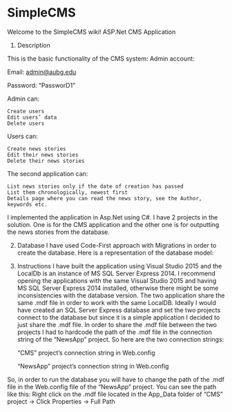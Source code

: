 # SimpleCMS


Welcome to the SimpleCMS wiki! ASP.Net CMS Application

1. Description

This is the basic functionality of the CMS system: Admin account:

Email: admin@aubg.edu

Password: “PassworD1”

Admin can:

    Create users
    Edit users’ data
    Delete users

Users can:

    Create news stories
    Edit their news stories
    Delete their news stories

The second application can:

    List news stories only if the date of creation has passed
    List them chronologically, newest first
    Details page where you can read the news story, see the Author, keywords etc.

I implemented the application in Asp.Net using C#. I have 2 projects in the solution. One is for the CMS application and the other one is for outputting the news stories from the database.

2. Database I have used Code-First approach with Migrations in order to create the database. Here is a representation of the database model:

3. Instructions I have built the application using Visual Studio 2015 and the LocalDb is an instance of MS SQL Server Express 2014. I recommend opening the applications with the same Visual Studio 2015 and having MS SQL Server Express 2014 installed, otherwise there might be some inconsistencies with the database version. The two application share the same .mdf file in order to work with the same LocalDB. Ideally I would have created an SQL Server Express database and set the two projects connect to the database but since it is a simple application I decided to just share the .mdf file. In order to share the .mdf file between the two projects I had to hardcode the path of the .mdf file in the connection string of the “NewsApp” project. So here are the two connection strings:

    “CMS” project’s connection string in Web.config <connectionStrings> <add name="DefaultConnection" connectionString="Data Source=(LocalDb)\MSSQLLocalDB;AttachDbFilename=|DataDirectory|\aspnet-CMS-20160508024324.mdf;Initial Catalog=aspnet-CMS-20160508024324;Integrated Security=True" providerName="System.Data.SqlClient" /> </connectionStrings>

    “NewsApp” project’s connection string in Web.config <connectionStrings> <add name="DefaultConnection" connectionString="Data Source=(LocalDb)\MSSQLLocalDB;AttachDbFilename=C:\Users\klast\OneDrive\Documents\Visual Studio 2015\Projects\CMS\CMS\App_Data\aspnet-CMS-20160508024324.mdf;Initial Catalog=aspnet-CMS-20160508024324;Integrated Security=True" providerName="System.Data.SqlClient" /> </connectionStrings>

So, in order to run the database you will have to change the path of the .mdf file in the Web.config file of the “NewsApp” project. You can see the path like this: Right click on the .mdf file located in the App_Data folder of “CMS” project -> Click Properties -> Full Path
